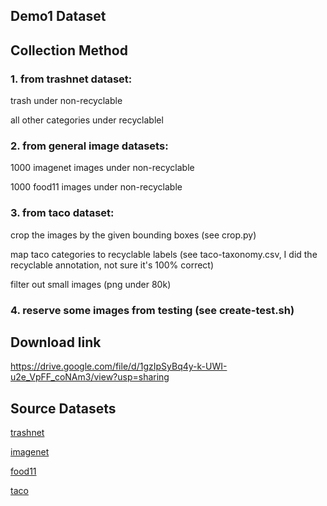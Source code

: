 Demo1 Dataset
------

## Collection Method

### 1. from trashnet dataset:

trash under non-recyclable

all other categories under recyclablel

### 2. from general image datasets:

1000 imagenet images under non-recyclable

1000 food11 images under non-recyclable

### 3. from taco dataset:

crop the images by the given bounding boxes (see crop.py)

map taco categories to recyclable labels (see taco-taxonomy.csv, I did the recyclable annotation, not sure it's 100% correct)

filter out small images (png under 80k)

### 4. reserve some images from testing (see create-test.sh)

## Download link

<https://drive.google.com/file/d/1gzIpSyBq4y-k-UWI-u2e_VpFF_coNAm3/view?usp=sharing>

## Source Datasets

[trashnet](https://github.com/vasantvohra/TrashNet)

[imagenet](https://www.kaggle.com/lijiyu/imagenet)

[food11](https://www.kaggle.com/tohidul/food11)

[taco](http://tacodataset.org)
